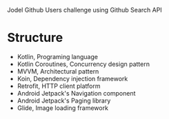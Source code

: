 Jodel Github Users challenge using Github Search API

Structure
=========

* Kotlin, Programing language
* Kotlin Coroutines, Concurrency design pattern
* MVVM, Architectural pattern
* Koin, Dependency injection framework
* Retrofit, HTTP client platform
* Android Jetpack's Navigation component
* Android Jetpack's Paging library
* Glide, Image loading framework
